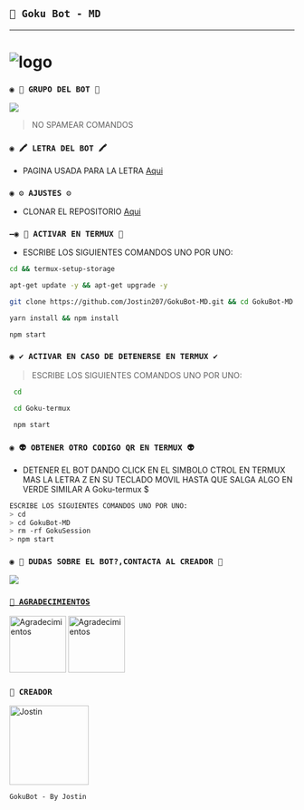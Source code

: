 ## **`🍧 Goku Bot - MD`**

------------------

# ![logo](https://telegra.ph/file/891dc302887ed54a2c6d3.jpg)

### `◉ 💟 GRUPO DEL BOT 💟`

<a href="https://chat.whatsapp.com/G9MpDVmJtbiIpItEZpg70s" target="blank"><img src="https://img.shields.io/badge/GRUPO_OFC_DEL_BOT_-25D366?style=for-the-badge&logo=whatsapp&logoColor=white" /></a>



 > NO SPAMEAR COMANDOS


### `◉ 🖍 LETRA DEL BOT 🖍`
- PAGINA USADA PARA LA LETRA [Aqui](https://smiley.cool/es/weirdmaker.php)


### `◉ ⚙️ AJUSTES ⚙️`
- CLONAR EL REPOSITORIO [Aqui](https://github.com/Jostin_207/GokuBot-MD/fork)


### `—◉ 👾 ACTIVAR EN TERMUX 👾` 
- ESCRIBE LOS SIGUIENTES COMANDOS UNO POR UNO:
```bash
cd && termux-setup-storage
```

```bash
apt-get update -y && apt-get upgrade -y
```

```bash
git clone https://github.com/Jostin207/GokuBot-MD.git && cd GokuBot-MD
```

```bash
yarn install && npm install
```

```bash
npm start
```

### `◉ ✔️ ACTIVAR EN CASO DE DETENERSE EN TERMUX ✔️`

> ESCRIBE LOS SIGUIENTES COMANDOS UNO POR UNO:
```bash
 cd
```
```bash
 cd Goku-termux
```
```bash
 npm start
```

### `◉ 👽 OBTENER OTRO CODIGO QR EN TERMUX 👽`
- DETENER EL BOT DANDO CLICK EN EL SIMBOLO CTROL EN TERMUX MAS LA LETRA Z EN SU TECLADO MOVIL HASTA QUE SALGA ALGO EN VERDE SIMILAR A  Goku-termux $  
```bash
ESCRIBE LOS SIGUIENTES COMANDOS UNO POR UNO:
> cd 
> cd GokuBot-MD
> rm -rf GokuSession
> npm start
```

 ### `◉ 👑 DUDAS SOBRE EL BOT?,CONTACTA AL CREADOR 👑`
<a href="http://wa.me/593939005387" target="blank"><img src="https://img.shields.io/badge/JOSTIN-CREADOR-25D366?style=for-the-badge&logo=whatsapp&logoColor=white" />


### `💖 AGRADECIMIENTOS`
<a
href="https://github.com/OfcDiego"><img src="https://github.com/OfcDiego.png" width="100" height="100" alt="Agradecimientos"/></a>
<a
href="https://github.com/BrunoSobrino"><img src="https://github.com/BrunoSobrino.png" width="100" height="100" alt="Agradecimientos"/></a>

### `👑 CREADOR` 
<a
href="https://github.com/Jostin207"><img src="https://github.com/Jostin207.png" width="140" height="140" alt="Jostin"/></a>

`GokuBot - By Jostin`

